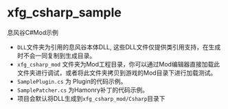 # xfg_csharp_sample
息风谷C#Mod示例

* ```DLL```文件夹为引用的息风谷本体DLL, 这些DLL文件仅提供类引用支持，在生成时不会一同复制到生成目录。
* ```xfg_csharp_mod``` 文件夹为Mod工程目录，你可以通过Mod编辑器直接加载此文件夹进行调试，或者将此文件夹拷贝到游戏的Mod目录下进行加载测试。
* ```SamplePlugin.cs``` 为 Plugin的代码示例。
* ```SamplePatcher.cs``` 为Hamonry补丁的代码示例。
* 项目会默认将DLL生成到```xfg_csharp_mod/Csharp```目录下
